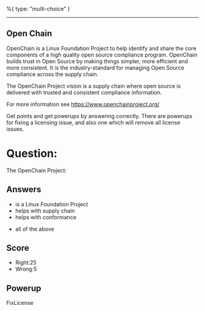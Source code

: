 %{
 type: "multi-choice"
}

---
## Open Chain
OpenChain is a Linux Foundation Project to help identify and share
the core components of a high quality open source compliance program.
OpenChain builds trust in Open Source by making things simpler,
more efficient and more consistent.
It is the industry-standard for managing
Open Source compliance across the supply chain.

The OpenChain Project vision is a supply chain
where open source is delivered with trusted
and consistent compliance information.

For more information see https://www.openchainproject.org/

Get points and get powerups
by answering correctly.
There are powerups for
fixing a licensing issue,
and also one which will
remove all license issues.


# Question:
The OpenChain Project:

## Answers
- is a Linux Foundation Project
- helps with supply chain
- helps with conformance
* all of the above

## Score
- Right:25
- Wrong:5

## Powerup
FixLicense
